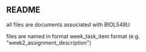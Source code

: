 ## README

all files are documents associated with BIOL548U

files are named in format week_task_item format (e.g. "week2_assignment_description")